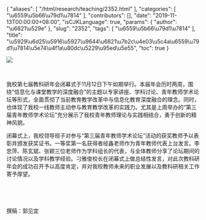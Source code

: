 {
    "aliases": [
        "/html/research/teaching/2352.html"
    ],
    "categories": [
        "\u6559\u5b66\u79d1\u7814"
    ],
    "contributors": [],
    "date": "2019-11-13T00:00:00+08:00",
    "isCJKLanguage": true,
    "params": {
        "author": "\u6821\u529e"
    },
    "slug": "2352",
    "tags": [
        "\u6559\u5b66\u79d1\u7814"
    ],
    "title": "\u5929\u6d25\u5916\u5927\u9644\u6821\u7b2c\u4e03\u5c4a\u6559\u79d1\u7814\u5e74\u4f1a\u80dc\u5229\u95ed\u5e55",
    "toc": true
}

![](https://cdn.tfls.online/mirror/full/becc59ed5ee3f7a4f9438525cd38634ed8211b7d.jpg)




   




我校第七届教科研年会闭幕式于11月12日下午如期举行。本届年会历时两周，围绕“信息化与课堂教学的深度融合”的主题以专家讲座、学科讨论、青年教师学术论坛等形式，全面贯彻了当前教育教学改革中与信息化教育深度融合的理念。同时，也体现了我校一线教师主动参与教育教学改革的实践力。尤其是上周举办的“第三届青年教师学术论坛”充分展示了我校青年教师理论与实践相结合，勇于创新的精神风貌。




闭幕式上，我校领导班子对参与“第三届青年教师学术论坛”活动的获奖教师予以表彰并颁发获奖证书。一等奖第一名获得者经鑫老师作为青年教师代表上台发言。李忠萍、陈玄斌、张颖三位老师作为学科组长的代表，与全体教师分享了论坛期间的讨论情况以及学科教学经验。刁雅俊校长在闭幕式上做总结性发言，对此次教科研年会的成功召开予以高度肯定，并对我校教师未来的职业发展以及教科研相关工作寄予厚望。




  




  




 撰稿：郭见宜




  




